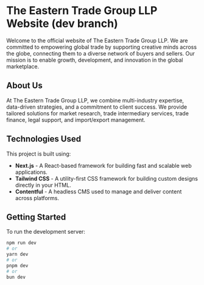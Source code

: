 # The Eastern Trade Group LLP Website (dev branch)

Welcome to the official website of The Eastern Trade Group LLP. We are committed to empowering global trade by supporting creative minds across the globe, connecting them to a diverse network of buyers and sellers. Our mission is to enable growth, development, and innovation in the global marketplace.

## About Us

At The Eastern Trade Group LLP, we combine multi-industry expertise, data-driven strategies, and a commitment to client success. We provide tailored solutions for market research, trade intermediary services, trade finance, legal support, and import/export management.

## Technologies Used

This project is built using:

- **Next.js** - A React-based framework for building fast and scalable web applications.
- **Tailwind CSS** - A utility-first CSS framework for building custom designs directly in your HTML.
- **Contentful** - A headless CMS used to manage and deliver content across platforms.

## Getting Started

To run the development server:

```bash
npm run dev
# or
yarn dev
# or
pnpm dev
# or
bun dev
```
